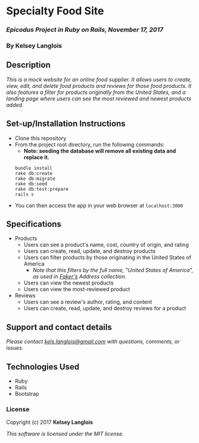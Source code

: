 # Specialty Food Site

### _Epicodus Project in Ruby on Rails, November 17, 2017_

### By Kelsey Langlois

## Description

_This is a mock website for an online food supplier. It allows users to create, view, edit, and delete food products and reviews for those food products. It also features a filter for products originally from the United States, and a landing page where users can see the most reviewed and newest products added._

## Set-up/Installation Instructions

* Clone this repository
* From the project root directory, run the following commands:
  * **Note: seeding the database will remove all existing data and replace it.**
  ```
  bundle install
  rake db:create
  rake db:migrate
  rake db:seed
  rake db:test:prepare
  rails s
  ```
* You can then access the app in your web browser at ```localhost:3000```

## Specifications

* Products
  * Users can see a product's name, cost, country of origin, and rating
  * Users can create, read, update, and destroy products
  * Users can filter products by those originating in the United States of America
    * _Note that this filters by the full name, "United States of America", as used in [Faker's](https://github.com/stympy/faker) Address collection._
  * Users can view the newest products
  * Users can view the most-reviewed product
* Reviews
  * Users can see a review's author, rating, and content
  * Users can create, read, update, and destroy reviews for a product

## Support and contact details

_Please contact [kels.langlois@gmail.com](mailto:kels.langlois@gmail.com) with questions, comments, or issues._

## Technologies Used

* Ruby
* Rails
* Bootstrap

### License

Copyright (c) 2017 **Kelsey Langlois**

*This software is licensed under the MIT license.*

